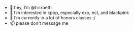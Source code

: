 - 👋 hey, I’m @hirxaeth
- 👀 I’m interested in kpop, especially exo, nct, and blackpink
- 🌱 I’m currently in a lot of honors classes :/
- 📫 please don't message me

<!---
hirxaeth/hirxaeth is a ✨ special ✨ repository because its `README.md` (this file) appears on your GitHub profile.
You can click the Preview link to take a look at your changes.
--->
